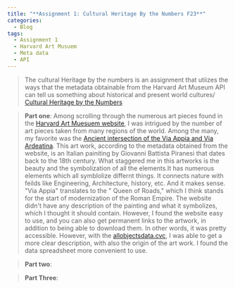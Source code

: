 ```yaml
---
title: "**Assignment 1: Cultural Heritage By the Numbers F23**"
categories:
  - Blog
tags:
  - Assignment 1
  - Harvard Art Musuem
  - Meta data
  - API
---
```


> The cultural Heritage by the numbers is an assignment that utiizes the ways that the metadata obtainable from the Harvard Art Museum API can tell us something about historical and present world cultures/
> [Cultural Heritage by the Numbers](https://posit.cloud/spaces/332546/content/6497999)

> **Part one**:
 Among scrolling through the numerous art pieces found in the [Harvard Art Muesuem website](https://harvardartmuseums.org/), I was intrigued by the number of art pieces taken from many regions of the world. Among the many, my favorite was the  [Ancient intersection of the Via Appia and Via Ardeatina](https://hvrd.art/o/70419). This art work, according to the metadata obtained from  the website, is an Italian painiting by Giovanni Battista Piranesi that dates back to the 18th century. What staggered me in this artworks is the beauty and the symbolization of all the elements.It has numerous elements which all symblolize differnt things.  It connects nature with feilds like Engineering, Architecture, history, etc. And it makes sense. "Via Appia" translates to the " Queen of Roads," which I think stands for the start of modernization of the Roman Empire. The website didn't have any description of the painting and what it symbolizes, which I thought it should contain. However, I found the website easy to use, and you can also get permanent links to the artwork, in addition to being able to download them. In other words, it was pretty accessible. However, with the [allobjectsdata.cvc](https://docs.google.com/spreadsheets/d/10t7_3_WviFuQNlopr1eHFojPpB89ce1Lb4Dm-GDuUXo/edit#gid=1168201001), I was able to get a more clear description, with also the origin of the art work. I found the data spreadsheet more convenient to use.








>**Part two**:








>**Part Three**: 





